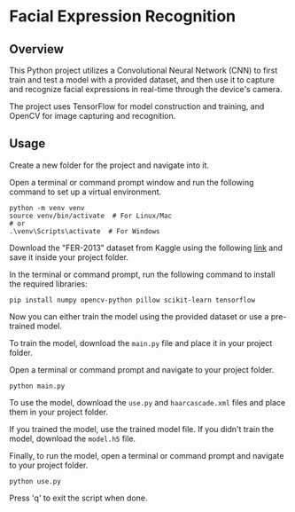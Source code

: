 # Facial Expression Recognition

## Overview

This Python project utilizes a Convolutional Neural Network (CNN) to first train and test a model with a provided dataset, and then use it to capture and recognize facial expressions in real-time through the device's camera.

The project uses TensorFlow for model construction and training, and OpenCV for image capturing and recognition.

## Usage

Create a new folder for the project and navigate into it.

Open a terminal or command prompt window and run the following command to set up a virtual environment.

    python -m venv venv
    source venv/bin/activate  # For Linux/Mac
    # or
    .\venv\Scripts\activate  # For Windows

Download the "FER-2013" dataset from Kaggle using the following [link](https://www.kaggle.com/datasets/msambare/fer2013) and save it inside your project folder.

In the terminal or command prompt, run the following command to install the required libraries:

    pip install numpy opencv-python pillow scikit-learn tensorflow
    
Now you can either train the model using the provided dataset or use a pre-trained model.

To train the model, download the `main.py` file and place it in your project folder.

Open a terminal or command prompt and navigate to your project folder.

    python main.py

To use the model, download the `use.py` and `haarcascade.xml` files and place them in your project folder.

If you trained the model, use the trained model file.
If you didn't train the model, download the `model.h5` file.

Finally, to run the model, open a terminal or command prompt and navigate to your project folder.

    python use.py

Press 'q' to exit the script when done.
